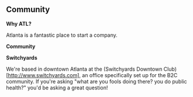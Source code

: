 ## Community

**Why ATL?**

Atlanta is a fantastic place to start a company.

**Community**

**Switchyards**

We're based in downtown Atlanta at the (Switchyards Downtown Club)[http://www.switchyards.com], an office specifically set up for the B2C community. If you're asking "what are you fools doing there? you do public health?" you'd be asking a great question!
